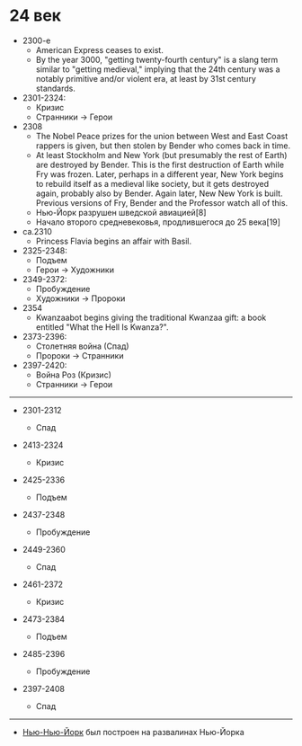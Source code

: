# 24 век

*   2300-е
    *   American Express ceases to exist.
    *   By the year 3000, "getting twenty-fourth century" is a slang term
        similar to "getting medieval," implying that the 24th century was a
        notably primitive and/or violent era, at least by 31st century
        standards.
*   2301-2324:
    *   Кризис
    *   Странники   ->  Герои
*   2308
    *   The Nobel Peace prizes for the union between West and East Coast
        rappers is given, but then stolen by Bender who comes back in time.
    *   At least Stockholm and New York (but presumably the rest of Earth)
        are destroyed by Bender. This is the first destruction of Earth while
        Fry was frozen. Later, perhaps in a different year, New York begins to
        rebuild itself as a medieval like society, but it gets destroyed again,
        probably also by Bender. Again later, New New York is built. Previous
        versions of Fry, Bender and the Professor watch all of this.
    *   Нью-Йорк разрушен шведской авиацией[8]
    *   Начало второго средневековья, продлившегося до 25 века[19]
*   ca.2310
    *   Princess Flavia begins an affair with Basil.
*   2325-2348:
    *   Подъем
    *   Герои       ->  Художники
*   2349-2372:
    *   Пробуждение
    *   Художники   ->  Пророки
*   2354
    *   Kwanzaabot begins giving the traditional Kwanzaa gift: a book entitled
        "What the Hell Is Kwanza?".
*   2373-2396:
    *   Столетняя война (Спад)
    *   Пророки     ->  Странники
*   2397-2420:
    *   Война Роз (Кризис)
    *   Странники   ->  Герои

----

*   2301-2312
    *   Спад
*   2413-2324
    *   Кризис

*   2425-2336
    *   Подъем
*   2437-2348
    *   Пробуждение
*   2449-2360
    *   Спад
*   2461-2372
    *   Кризис

*   2473-2384
    *   Подъем
*   2485-2396
    *   Пробуждение
*   2397-2408
    *   Спад

----

*   [Нью-Нью-Йорк]() был построен на развалинах Нью-Йорка
